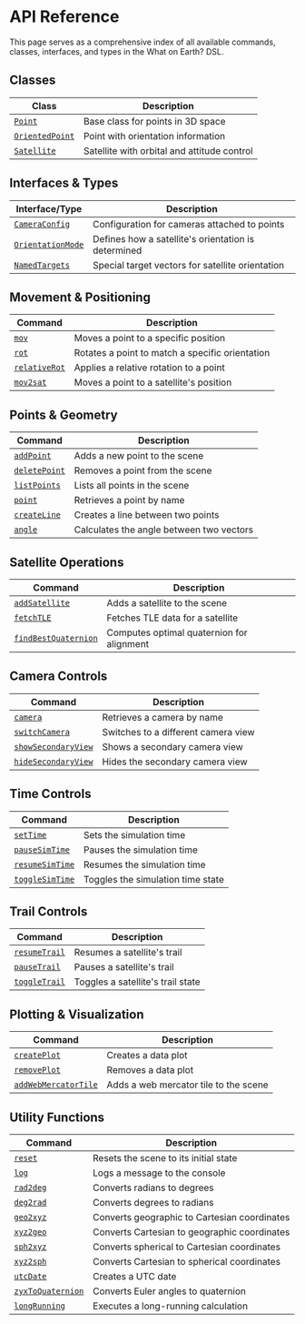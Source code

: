 # API Reference

This page serves as a comprehensive index of all available commands, classes, interfaces, and types in the What on Earth? DSL.

## Classes

| Class | Description |
|-------|-------------|
| [`Point`](/dsl/classes/point) | Base class for points in 3D space |
| [`OrientedPoint`](/dsl/classes/orientedPoint) | Point with orientation information |
| [`Satellite`](/dsl/classes/satellite) | Satellite with orbital and attitude control |

## Interfaces & Types

| Interface/Type | Description |
|----------------|-------------|
| [`CameraConfig`](/dsl/types/cameraConfig) | Configuration for cameras attached to points |
| [`OrientationMode`](/dsl/types/orientationMode) | Defines how a satellite's orientation is determined |
| [`NamedTargets`](/dsl/types/namedTargets) | Special target vectors for satellite orientation |

## Movement & Positioning

| Command | Description |
|---------|-------------|
| [`mov`](/dsl/commands/mov) | Moves a point to a specific position |
| [`rot`](/dsl/commands/rot) | Rotates a point to match a specific orientation |
| [`relativeRot`](/dsl/commands/relativeRot) | Applies a relative rotation to a point |
| [`mov2sat`](/dsl/commands/mov2sat) | Moves a point to a satellite's position |

## Points & Geometry

| Command | Description |
|---------|-------------|
| [`addPoint`](/dsl/commands/addPoint) | Adds a new point to the scene |
| [`deletePoint`](/dsl/commands/deletePoint) | Removes a point from the scene |
| [`listPoints`](/dsl/commands/listPoints) | Lists all points in the scene |
| [`point`](/dsl/commands/point) | Retrieves a point by name |
| [`createLine`](/dsl/commands/createLine) | Creates a line between two points |
| [`angle`](/dsl/commands/angle) | Calculates the angle between two vectors |

## Satellite Operations

| Command | Description |
|---------|-------------|
| [`addSatellite`](/dsl/commands/addSatellite) | Adds a satellite to the scene |
| [`fetchTLE`](/dsl/commands/fetchTLE) | Fetches TLE data for a satellite |
| [`findBestQuaternion`](/dsl/commands/findBestQuaternion) | Computes optimal quaternion for alignment |

## Camera Controls

| Command | Description |
|---------|-------------|
| [`camera`](/dsl/commands/camera) | Retrieves a camera by name |
| [`switchCamera`](/dsl/commands/switchCamera) | Switches to a different camera view |
| [`showSecondaryView`](/dsl/commands/showSecondaryView) | Shows a secondary camera view |
| [`hideSecondaryView`](/dsl/commands/hideSecondaryView) | Hides the secondary camera view |

## Time Controls

| Command | Description |
|---------|-------------|
| [`setTime`](/dsl/commands/setTime) | Sets the simulation time |
| [`pauseSimTime`](/dsl/commands/pauseSimTime) | Pauses the simulation time |
| [`resumeSimTime`](/dsl/commands/resumeSimTime) | Resumes the simulation time |
| [`toggleSimTime`](/dsl/commands/toggleSimTime) | Toggles the simulation time state |

## Trail Controls

| Command | Description |
|---------|-------------|
| [`resumeTrail`](/dsl/commands/resumeTrail) | Resumes a satellite's trail |
| [`pauseTrail`](/dsl/commands/pauseTrail) | Pauses a satellite's trail |
| [`toggleTrail`](/dsl/commands/toggleTrail) | Toggles a satellite's trail state |

## Plotting & Visualization

| Command | Description |
|---------|-------------|
| [`createPlot`](/dsl/commands/createPlot) | Creates a data plot |
| [`removePlot`](/dsl/commands/removePlot) | Removes a data plot |
| [`addWebMercatorTile`](/dsl/commands/addWebMercatorTile) | Adds a web mercator tile to the scene |

## Utility Functions

| Command | Description |
|---------|-------------|
| [`reset`](/dsl/commands/reset) | Resets the scene to its initial state |
| [`log`](/dsl/commands/log) | Logs a message to the console |
| [`rad2deg`](/dsl/commands/rad2deg) | Converts radians to degrees |
| [`deg2rad`](/dsl/commands/deg2rad) | Converts degrees to radians |
| [`geo2xyz`](/dsl/commands/geo2xyz) | Converts geographic to Cartesian coordinates |
| [`xyz2geo`](/dsl/commands/xyz2geo) | Converts Cartesian to geographic coordinates |
| [`sph2xyz`](/dsl/commands/sph2xyz) | Converts spherical to Cartesian coordinates |
| [`xyz2sph`](/dsl/commands/xyz2sph) | Converts Cartesian to spherical coordinates |
| [`utcDate`](/dsl/commands/utcDate) | Creates a UTC date |
| [`zyxToQuaternion`](/dsl/commands/zyxToQuaternion) | Converts Euler angles to quaternion |
| [`longRunning`](/dsl/commands/longRunning) | Executes a long-running calculation |

